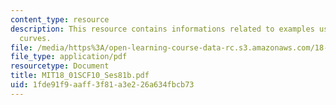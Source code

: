 ```yaml
---
content_type: resource
description: This resource contains informations related to examples using parametrized
  curves.
file: /media/https%3A/open-learning-course-data-rc.s3.amazonaws.com/18-01sc-single-variable-calculus-fall-2010/1fde91f9aaff3f81a3e226a634fbcb73_MIT18_01SCF10_Ses81b.pdf
file_type: application/pdf
resourcetype: Document
title: MIT18_01SCF10_Ses81b.pdf
uid: 1fde91f9-aaff-3f81-a3e2-26a634fbcb73
---
```

